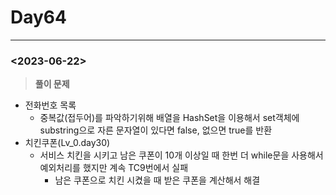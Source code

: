 # Day64

---

### <2023-06-22>

> ********************풀이 문제********************
>
- 전화번호 목록
    - 중복값(접두어)를 파악하기위해 배열을 HashSet을 이용해서 set객체에 substring으로 자른 문자열이 있다면 false, 없으면 true를 반환
- 치킨쿠폰(Lv_0.day30)
    - 서비스 치킨을 시키고 남은 쿠폰이 10개 이상일 때 한번 더 while문을 사용해서 예외처리를 했지만 계속 TC9번에서 실패
        - 남은 쿠폰으로 치킨 시켰을 때 받은 쿠폰을 계산해서 해결